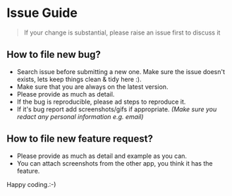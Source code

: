 # Issue Guide


> If your change is substantial, please raise an issue first to discuss it

## How to file new bug?

- Search issue before submitting a new one. Make sure the issue doesn't exists, lets keep things clean & tidy here :).
- Make sure that you are always on the latest version.
- Please provide as much as detail.
- If the bug is reproducible, please ad steps to reproduce it.
- If it's bug report add screenshots/gifs if appropriate. _(Make sure you redact any personal information e.g. email)_

## How to file new feature request?

- Please provide as much as detail and example as you can.
- You can attach screenshots from the other app, you think it has the feature.

Happy coding.:-)
